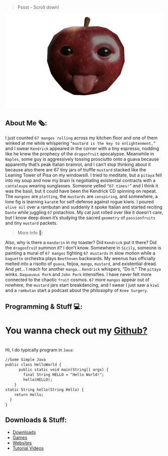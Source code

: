 <link rel="shortcut icon" type="image/png" href="appleT2.png">

> Pssst - Scroll down!

![apple](appleT2.png)

## About Me 🗞️:
I just counted `67 mangos rolling` across my kitchen floor and one of them winked at me while whispering `“mustard is the key to enlightenment,”` and I swear `Kendrick` appeared in the corner with a tiny espresso, nodding like he knew the prophecy of the `dragonfruit` apocalypse. Meanwhile in `Naples`, some guy is aggressively tossing prosciutto onto a guava because apparently that’s peak Italian brainrot, and I can’t stop thinking about it because also there are 67 tiny jars of truffle `mustard` stacked like the Leaning Tower of Pisa on my windowsill. I tried to meditate, but a `pitaya` fell into my soup and now my brain is negotiating existential contracts with a `cantaloupe` wearing sunglasses. Someone yelled `“67 times!”` and I think it was the basil, but it could have been the Kendrick CD spinning on repeat. The `mangoes` are `plotting`, the `mustards` are `conspiring`, and somewhere, a lone fig is learning `karat`e for self-defense against rogue kiwis. I poured `olive oil` over a rambutan and suddenly it spoke Italian and started reciting `Dante` while juggling `67` pistachios. My cat just rolled over like it doesn’t care, but I know deep down it’s studying the sacred `geometry` of `passionfruits` and tiny `mustard` packets.
> More Info 📄:

Also, why is there a `mandarin` in my toaster? Did `Kendrick` put it there? Did the `dragonfrui`t summon it? I don’t know. Somewhere in `Sicily`, someone is painting a mural of `67 mangos` fighting `67 mustards` in slow motion while a `baguette` orchestra plays `Beethoven` backwards. My weenus has officially melted into a risotto of `guava`, feijoa, `mango`, `mustard`, and existential dread. And yet… I reach for another `mango`... `Kendrick` whispers, “Do it.” The `pitaya` winks. `Daquavous Pork` and `John Pork` intensifies. I have never felt more connected to the chaotic `fruit` cosmos. `67` more `mangos` appear out of nowhere, the `mustard` jars start breakdancing, and I swear I just saw a `kiwi` and a `rambutan` start a podcast about the philosophy of `Knee Surgery`.


## Programming & Stuff 💻: 
# You wanna check out my [Github?](https://github.com/NicheFruit) 
 \
Hi, I do typically program in `Java`:
```
//Some Simple Java
public class HelloWorld {
      public static void main(String[] args) {
        final String HELLO = "Hello World!";
        hello(HELLO);
    }
static String hello(String Hello) {
    return Hello;
  }
}
```
## Downloads & Stuff:
- [Downloads](https://sourceforge.net/projects/del/)
- [Games](url)
- [Websites](url)
- [Tutorial Videos](url)

